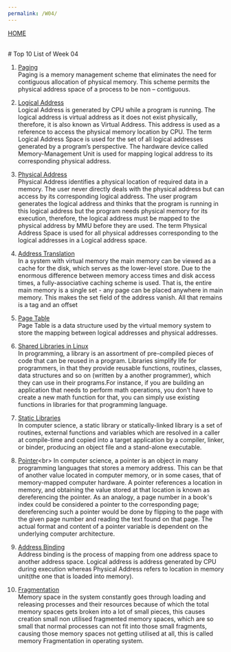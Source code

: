 ```yaml
--- 
permalink: /W04/ 
--- 
```

[HOME](../) 

<br>
# Top 10 List of Week 04

1. [Paging](https://www.geeksforgeeks.org/paging-in-operating-system/)<br>
Paging is a memory management scheme that eliminates the need for contiguous allocation of physical memory. This scheme permits the physical address space of a process to be non – contiguous.

2. [Logical Address](https://www.geeksforgeeks.org/logical-and-physical-address-in-operating-system/)<br>
Logical Address is generated by CPU while a program is running. The logical address is virtual address as it does not exist physically, therefore, it is also known as Virtual Address. This address is used as a reference to access the physical memory location by CPU. The term Logical Address Space is used for the set of all logical addresses generated by a program’s perspective.
The hardware device called Memory-Management Unit is used for mapping logical address to its corresponding physical address. 

3. [Physical Address](https://www.geeksforgeeks.org/logical-and-physical-address-in-operating-system/)<br> 
Physical Address identifies a physical location of required data in a memory. The user never directly deals with the physical address but can access by its corresponding logical address. The user program generates the logical address and thinks that the program is running in this logical address but the program needs physical memory for its execution, therefore, the logical address must be mapped to the physical address by MMU before they are used. The term Physical Address Space is used for all physical addresses corresponding to the logical addresses in a Logical address space.

4. [Address Translation](https://www.d.umn.edu/~gshute/os/address-translation.xhtml)<br>
In a system with virtual memory the main memory can be viewed as a cache for the disk, which serves as the lower-level store. Due to the enormous difference between memory access times and disk access times, a fully-associative caching scheme is used. That is, the entire main memory is a single set - any page can be placed anywhere in main memory. This makes the set field of the address vanish. All that remains is a tag and an offset 

5. [Page Table](https://www.javatpoint.com/os-page-table)<br>
Page Table is a data structure used by the virtual memory system to store the mapping between logical addresses and physical addresses. 

6. [Shared Libraries in Linux](https://www.tecmint.com/understanding-shared-libraries-in-linux/)<br>
In programming, a library is an assortment of pre-compiled pieces of code that can be reused in a program. Libraries simplify life for programmers, in that they provide reusable functions, routines, classes, data structures and so on (written by a another programmer), which they can use in their programs.For instance, if you are building an application that needs to perform math operations, you don’t have to create a new math function for that, you can simply use existing functions in libraries for that programming language. 

7. [Static Libraries](https://en.wikipedia.org/wiki/Static_library)<br>
In computer science, a static library or statically-linked library is a set of routines, external functions and variables which are resolved in a caller at compile-time and copied into a target application by a compiler, linker, or binder, producing an object file and a stand-alone executable. 

8. [Pointer](https://en.wikipedia.org/wiki/Pointer_(computer_programming))<br>
In computer science, a pointer is an object in many programming languages that stores a memory address. This can be that of another value located in computer memory, or in some cases, that of memory-mapped computer hardware. A pointer references a location in memory, and obtaining the value stored at that location is known as dereferencing the pointer. As an analogy, a page number in a book's index could be considered a pointer to the corresponding page; dereferencing such a pointer would be done by flipping to the page with the given page number and reading the text found on that page. The actual format and content of a pointer variable is dependent on the underlying computer architecture.

9. [Address Binding](https://www.geeksforgeeks.org/mapping-virtual-addresses-to-physical-addresses/)<br>
Address binding is the process of mapping from one address space to another address space. Logical address is address generated by CPU during execution whereas Physical Address refers to location in memory unit(the one that is loaded into memory). 

10. [Fragmentation](https://prepinsta.com/operating-systems/fragmentation/)<br>
Memory space in the system constantly goes through loading and releasing processes and their resources because of which the total memory spaces gets broken into a lot of small pieces, this causes creation small non utilised fragmented memory spaces, which are so small that normal processes can not fit into those small fragments, causing those memory spaces not getting utilised at all, this is called memory Fragmentation in operating system.
